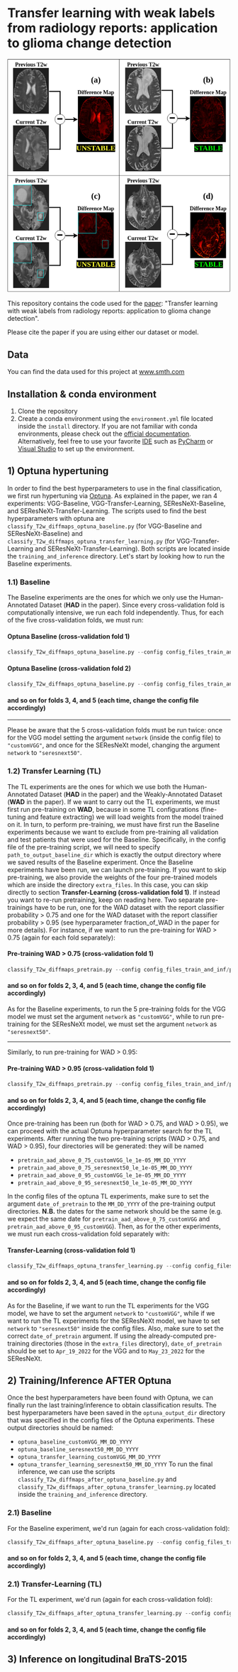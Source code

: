 # Transfer learning with weak labels from radiology reports: application to glioma change detection

<p float="middle">
  <img src="https://github.com/connectomicslab/Glioma_Change_Detection_T2w/blob/master/figures/t2w_difference_maps_four_cases_Jul_22_2022.png" />
</p>


This repository contains the code used for the [paper](add_link): 
"Transfer learning with weak labels from radiology reports: application to glioma change detection". 

Please cite the paper if you are using either our dataset or model.

## Data
You can find the data used for this project at www.smth.com

## Installation & conda environment
1) Clone the repository
2) Create a conda environment using the `environment.yml` file located inside the `install` directory. If you are not familiar with conda environments, 
please check out the [official documentation](https://docs.conda.io/projects/conda/en/latest/user-guide/tasks/manage-environments.html). Alternatively,
feel free to use your favorite [IDE](https://en.wikipedia.org/wiki/Integrated_development_environment) such as
[PyCharm](https://www.jetbrains.com/pycharm/download/#section=linux) or [Visual Studio](https://visualstudio.microsoft.com/downloads/) to set up the environment.

## 1) Optuna hypertuning
In order to find the best hyperparameters to use in the final classification, we first run hypertuning via [Optuna](https://optuna.org/).
As explained in the paper, we ran 4 experiments: VGG-Baseline, VGG-Transfer-Learning, SEResNeXt-Baseline, and SEResNeXt-Transfer-Learning.
The scripts used to find the best hyperparameters with optuna are `classify_T2w_diffmaps_optuna_baseline.py` (for VGG-Baseline and SEResNeXt-Baseline) and
`classify_T2w_diffmaps_optuna_transfer_learning.py` (for VGG-Transfer-Learning and SEResNeXt-Transfer-Learning). Both scripts are located inside the
`training_and_inference` directory. Let's start by looking how to run the Baseline experiments.
### 1.1) Baseline
The Baseline experiments are the ones for which we only use the Human-Annotated Dataset (**HAD** in the paper). Since every
cross-validation fold is computationally intensive, we run each fold independently.
Thus, for each of the five cross-validation folds, we must run:
#### Optuna Baseline (cross-validation fold 1)
```python
classify_T2w_diffmaps_optuna_baseline.py --config config_files_train_and_inf/optuna_hypertuning/optuna_baseline_f1.json
```
#### Optuna Baseline (cross-validation fold 2)
```python
classify_T2w_diffmaps_optuna_baseline.py --config config_files_train_and_inf/optuna_hypertuning/optuna_baseline_f2.json
```
#### and so on for folds 3, 4, and 5 (each time, change the config file accordingly)

---
Please be aware that the 5 cross-validation folds must be run twice: once for the VGG model setting the argument `network` (inside the config file) to `"customVGG"`,
and once for the SEResNeXt model, changing the argument `network` to `"seresnext50"`.

### 1.2) Transfer Learning (TL)
The TL experiments are the ones for which we use both the Human-Annotated Dataset (**HAD** in the paper) and the Weakly-Annotated Dataset (**WAD** in the paper).
If we want to carry out the TL experiments, we must first run pre-training on **WAD**, because in some TL configurations (fine-tuning and feature extracting)
we will load weights from the model trained on it. In turn, to perform pre-training, we must have first run the Baseline experiments because we want to exclude
from pre-training all validation and test patients that were used for the Baseline. Specifically, in the config file of the pre-training script, we will need
to specify `path_to_output_baseline_dir` which is exactly the output directory where we saved results of the Baseline experiment. Once the Baseline experiments
have been run, we can launch pre-training. If you want to skip pre-training, we also provide the weights of the four pre-trained models which are inside the
directory `extra_files`. In this case, you can skip directly to section **Transfer-Learning (cross-validation fold 1)**. If instead you want to re-run pretraining,
keep on reading here. Two separate pre-trainings have to be run, one for the WAD dataset with the report classifier probability > 0.75 and one for the WAD dataset
with the report classifier probability > 0.95 (see hyperparameter fraction_of_WAD in the paper for more details). For instance, if we want to run the pre-training
for WAD > 0.75 (again for each fold separately):
#### Pre-training WAD > 0.75 (cross-validation fold 1)
```python
classify_T2w_diffmaps_pretrain.py --config config_files_train_and_inf/pretrain_wad/pretrain_wad_above_0_75_f1.json
```
#### and so on for folds 2, 3, 4, and 5 (each time, change the config file accordingly)
As for the Baseline experiments, to run the 5 pre-training folds for the VGG model we must set the argument `network` as `"customVGG"`, while to run
pre-training for the SEResNeXt model, we must set the argument `network` as `"seresnext50"`.

---

Similarly, to run pre-training for WAD > 0.95:
#### Pre-training WAD > 0.95 (cross-validation fold 1)
```python
classify_T2w_diffmaps_pretrain.py --config config_files_train_and_inf/pretrain_wad/pretrain_wad_above_0_95_f1.json
```
#### and so on for folds 2, 3, 4, and 5 (each time, change the config file accordingly)

Once pre-training has been run (both for WAD > 0.75, and WAD > 0.95), we can proceed with the actual Optuna hyperparameter search for the TL experiments.
After running the two pre-training scripts (WAD > 0.75, and WAD > 0.95), four directories will be generated: they will be named
 * `pretrain_aad_above_0_75_customVGG_le_1e-05_MM_DD_YYYY`
 * `pretrain_aad_above_0_75_seresnext50_le_1e-05_MM_DD_YYYY`
 * `pretrain_aad_above_0_95_customVGG_le_1e-05_MM_DD_YYYY`
 * `pretrain_aad_above_0_95_seresnext50_le_1e-05_MM_DD_YYYY`

In the config files of the optuna TL experiments, make sure to set the argument `date_of_pretrain` to the `MM_DD_YYYY` of the pre-training output directories.
**N.B.** the dates for the same network should be the same (e.g. we expect the same date for `pretrain_aad_above_0_75_customVGG` and
`pretrain_aad_above_0_95_customVGG`). Then, as for the other experiments, we must run each cross-validation fold separately with:
#### Transfer-Learning (cross-validation fold 1)
```python
classify_T2w_diffmaps_optuna_transfer_learning.py --config config_files_train_and_inf/optuna_hypertuning/optuna_transfer_learning_f1.json
```
#### and so on for folds 2, 3, 4, and 5 (each time, change the config file accordingly)

As for the Baseline, if we want to run the TL experiments for the VGG model, we have to set the argument `network` to `"customVGG"`, while if we want
to run the TL experiments for the SEResNeXt model, we have to set `network` to `"seresnext50"` inside the config files. Also, make sure to set the correct
`date_of_pretrain` argument. If using the already-computed pre-training directories (those in the `extra_files` directory), `date_of_pretrain` should be
set to `Apr_19_2022` for the VGG and to `May_23_2022` for the SEResNeXt.

## 2) Training/Inference AFTER Optuna
Once the best hyperparameters have been found with Optuna, we can finally run the last training/inference to obtain classification results. The best
hyperparameters have been saved in the `optuna_output_dir` directory that was specified in the config files of the Optuna experiments. These output
directories should be named:
* `optuna_baseline_customVGG_MM_DD_YYYY`
* `optuna_baseline_seresnext50_MM_DD_YYYY`
* `optuna_transfer_learning_customVGG_MM_DD_YYYY`
* `optuna_transfer_learning_seresnext50_MM_DD_YYYY`
To run the final inference, we can use the scripts `classify_T2w_diffmaps_after_optuna_baseline.py` and 
`classify_T2w_diffmaps_after_optuna_transfer_learning.py` located inside the `training_and_inference` directory. 
### 2.1) Baseline
For the Baseline experiment, we'd run (again for each cross-validation fold):
```python
classify_T2w_diffmaps_after_optuna_baseline.py --config config_files_train_and_inf/after_optuna/config_t2_difference_baseline_after_optuna_f1.json
```
#### and so on for folds 2, 3, 4, and 5 (each time, change the config file accordingly)

### 2.1) Transfer-Learning (TL)
For the TL experiment, we'd run (again for each cross-validation fold):
```python
classify_T2w_diffmaps_after_optuna_transfer_learning.py --config config_files_train_and_inf/after_optuna/config_t2_difference_tl_after_optuna_f1.json
```
#### and so on for folds 2, 3, 4, and 5 (each time, change the config file accordingly)


## 3) Inference on longitudinal BraTS-2015
